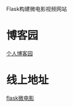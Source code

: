 Flask构建微电影视频网站
# 博客园
[个人博客园](http://www.cnblogs.com/guotianbao/)  
# 线上地址
[flask微电影](http://207.246.124.116:8888/)  
